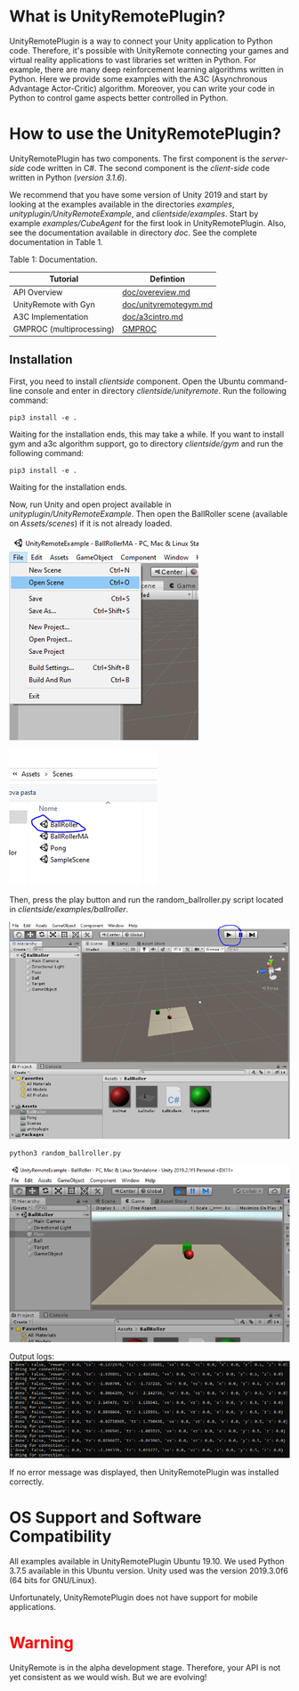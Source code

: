 # What is UnityRemotePlugin?
UnityRemotePlugin is a way to connect your Unity application to Python code. Therefore, it's possible with UnityRemote connecting your games and virtual reality applications to vast libraries set written in Python. For example, there are many deep reinforcement learning algorithms written in Python. Here we provide some examples with the A3C (Asynchronous Advantage Actor-Critic) algorithm. Moreover, you can write your code in Python to control game aspects better controlled in Python.

# How to use the UnityRemotePlugin?
UnityRemotePlugin has two components. The first component is the *server-side* code written in C#. The second component is the *client-side* code written in Python (*version 3.1.6*).

We recommend that you have some version of Unity 2019 and start by looking at the examples available in the directories *examples*, *unityplugin/UnityRemoteExample*, and *clientside/examples*. Start by example *examples/CubeAgent* for the first look in UnityRemotePlugin. Also, see the documentation available in directory *doc*. See the complete documentation in Table 1.

Table 1: Documentation.

| Tutorial        |                                    Defintion                                          |
|-----------------|---------------------------------------------------------------------------------------|
| API Overview    |  [doc/overeview.md](doc/overeview.md)                                           |
| UnityRemote with Gyn      | [doc/unityremotegym.md](doc/unityremotegym.md)                         |
| A3C Implementation     |  [doc/a3cintro.md](doc/a3cintro.md)                        |
| GMPROC (multiprocessing) | [GMPROC](clientside/unityremote/unityremote/gmproc/README.md)

## Installation

First, you need to install *clientside* component. Open the Ubuntu command-line console and enter in directory *clientside/unityremote*. Run the following command:

```
pip3 install -e .
```

Waiting for the installation ends, this may take a while. If you want to install gym and a3c algorithm support, go to directory *clientside/gym* and run the following command:

```
pip3 install -e .
```

Waiting for the installation ends.

Now, run Unity and open project available in *unityplugin/UnityRemoteExample*.  Then open the BallRoller scene (available on *Assets/scenes*) if it is not already loaded.

![Menu File --> Open Scene ](doc/images/openscene.PNG)


![Menu File --> Open Scene ](doc/images/scenesmarked.PNG)

Then, press the play button and run the random_ballroller.py script located in *clientside/examples/ballroller*.

![Pressing play button](doc/images/ballrollerplay.PNG)

```
python3 random_ballroller.py
```

![Running example ballroller](doc/images/ballrollerexec.PNG)

Output logs:
![See output logs ](doc/images/ballrollerlog.PNG)

If no error message was displayed, then UnityRemotePlugin was installed correctly.

# OS Support and Software Compatibility
All examples available in UnityRemotePlugin Ubuntu 19.10. We used Python 3.7.5 available in this Ubuntu version. Unity used was the version 2019.3.0f6 (64 bits for GNU/Linux).

Unfortunately, UnityRemotePlugin does not have support for mobile applications.

# <span style="color:red"> Warning </span>
UnityRemote is in the alpha development stage. Therefore, your API is not yet consistent as we would wish. But we are evolving!
